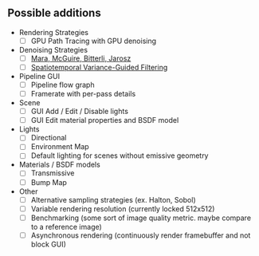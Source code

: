 ## Possible additions
* Rendering Strategies
  * [ ] GPU Path Tracing with GPU denoising
  
* Denoising Strategies
  * [ ] [Mara, McGuire, Bitterli, Jarosz](https://cs.dartmouth.edu/wjarosz/publications/mara17towards.html)
  * [ ] [Spatiotemporal Variance-Guided Filtering](https://cg.ivd.kit.edu/svgf.php)
  
* Pipeline GUI
  * [ ] Pipeline flow graph
  * [ ] Framerate with per-pass details

* Scene
  * [ ] GUI Add / Edit / Disable lights
  * [ ] GUI Edit material properties and BSDF model
  
* Lights
  * [ ] Directional
  * [ ] Environment Map
  * [ ] Default lighting for scenes without emissive geometry

* Materials / BSDF models
  * [ ] Transmissive
  * [ ] Bump Map
  
* Other
  * [ ] Alternative sampling strategies (ex. Halton, Sobol)
  * [ ] Variable rendering resolution (currently locked 512x512)
  * [ ] Benchmarking (some sort of image quality metric. maybe compare to a reference image)
  * [ ] Asynchronous rendering (continuously render framebuffer and not block GUI)
